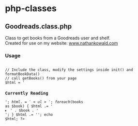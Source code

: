 php-classes
===========

## Goodreads.class.php
Class to get books from a Goodreads user and shelf.  
Created for use on my website: www.nathankowald.com  

### Usage
<code>
// Include the class, modify the settings inside init() and formatBookData()
// call getBooks() from your page
<?php
include('Goodreads.class.php');
$books = Goodreads::getBooks();

$html = '<h3>Currently Reading</h3>';
$html .= '<ul>';
foreach ($books as $book) {
   $html .= '<li>' . $book . '</li>';
}
$html .= '</ul>';
echo $html;
?>
</code>

